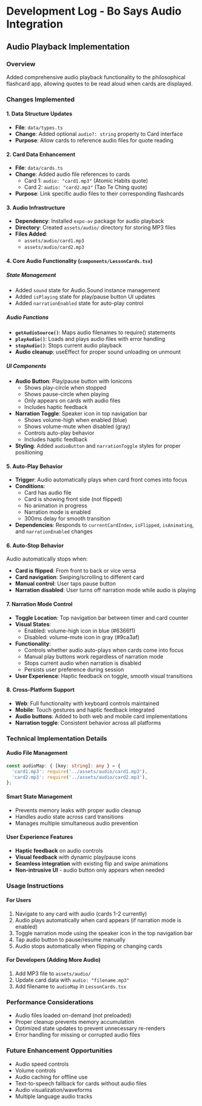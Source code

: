 # Development Log - Bo Says Audio Integration

## Audio Playback Implementation

### Overview
Added comprehensive audio playback functionality to the philosophical flashcard app, allowing quotes to be read aloud when cards are displayed.

### Changes Implemented

#### 1. Data Structure Updates
- **File**: `data/types.ts`
- **Change**: Added optional `audio?: string` property to Card interface
- **Purpose**: Allow cards to reference audio files for quote reading

#### 2. Card Data Enhancement
- **File**: `data/cards.ts`
- **Change**: Added audio file references to cards
  - Card 1: `audio: "card1.mp3"` (Atomic Habits quote)
  - Card 2: `audio: "card2.mp3"` (Tao Te Ching quote)
- **Purpose**: Link specific audio files to their corresponding flashcards

#### 3. Audio Infrastructure
- **Dependency**: Installed `expo-av` package for audio playback
- **Directory**: Created `assets/audio/` directory for storing MP3 files
- **Files Added**: 
  - `assets/audio/card1.mp3`
  - `assets/audio/card2.mp3`

#### 4. Core Audio Functionality (`components/LessonCards.tsx`)

##### State Management
- Added `sound` state for Audio.Sound instance management
- Added `isPlaying` state for play/pause button UI updates
- Added `narrationEnabled` state for auto-play control

##### Audio Functions
- **`getAudioSource()`**: Maps audio filenames to require() statements
- **`playAudio()`**: Loads and plays audio files with error handling
- **`stopAudio()`**: Stops current audio playback
- **Audio cleanup**: useEffect for proper sound unloading on unmount

##### UI Components
- **Audio Button**: Play/pause button with Ionicons
  - Shows play-circle when stopped
  - Shows pause-circle when playing
  - Only appears on cards with audio files
  - Includes haptic feedback
- **Narration Toggle**: Speaker icon in top navigation bar
  - Shows volume-high when enabled (blue)
  - Shows volume-mute when disabled (gray)
  - Controls auto-play behavior
  - Includes haptic feedback
- **Styling**: Added `audioButton` and `narrationToggle` styles for proper positioning

#### 5. Auto-Play Behavior
- **Trigger**: Audio automatically plays when card front comes into focus
- **Conditions**: 
  - Card has audio file
  - Card is showing front side (not flipped)
  - No animation in progress
  - Narration mode is enabled
  - 300ms delay for smooth transition
- **Dependencies**: Responds to `currentCardIndex`, `isFlipped`, `isAnimating`, and `narrationEnabled` changes

#### 6. Auto-Stop Behavior
Audio automatically stops when:
- **Card is flipped**: From front to back or vice versa
- **Card navigation**: Swiping/scrolling to different card
- **Manual control**: User taps pause button
- **Narration disabled**: User turns off narration mode while audio is playing

#### 7. Narration Mode Control
- **Toggle Location**: Top navigation bar between timer and card counter
- **Visual States**: 
  - Enabled: volume-high icon in blue (#6366f1)
  - Disabled: volume-mute icon in gray (#9ca3af)
- **Functionality**:
  - Controls whether audio auto-plays when cards come into focus
  - Manual play buttons work regardless of narration mode
  - Stops current audio when narration is disabled
  - Persists user preference during session
- **User Experience**: Haptic feedback on toggle, smooth visual transitions

#### 8. Cross-Platform Support
- **Web**: Full functionality with keyboard controls maintained
- **Mobile**: Touch gestures and haptic feedback integrated
- **Audio buttons**: Added to both web and mobile card implementations
- **Narration toggle**: Consistent behavior across all platforms

### Technical Implementation Details

#### Audio File Management
```typescript
const audioMap: { [key: string]: any } = {
  'card1.mp3': require('../assets/audio/card1.mp3'),
  'card2.mp3': require('../assets/audio/card2.mp3'),
};
```

#### Smart State Management
- Prevents memory leaks with proper audio cleanup
- Handles audio state across card transitions
- Manages multiple simultaneous audio prevention

#### User Experience Features
- **Haptic feedback** on audio controls
- **Visual feedback** with dynamic play/pause icons
- **Seamless integration** with existing flip and swipe animations
- **Non-intrusive UI** - audio button only appears when needed

### Usage Instructions

#### For Users
1. Navigate to any card with audio (cards 1-2 currently)
2. Audio plays automatically when card appears (if narration mode is enabled)
3. Toggle narration mode using the speaker icon in the top navigation bar
4. Tap audio button to pause/resume manually
5. Audio stops automatically when flipping or changing cards

#### For Developers (Adding More Audio)
1. Add MP3 file to `assets/audio/`
2. Update card data with `audio: "filename.mp3"`
3. Add filename to `audioMap` in `LessonCards.tsx`

### Performance Considerations
- Audio files loaded on-demand (not preloaded)
- Proper cleanup prevents memory accumulation
- Optimized state updates to prevent unnecessary re-renders
- Error handling for missing or corrupted audio files

### Future Enhancement Opportunities
- Audio speed controls
- Volume controls
- Audio caching for offline use
- Text-to-speech fallback for cards without audio files
- Audio visualization/waveforms
- Multiple language audio tracks
